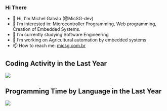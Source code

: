 ### Hi There 
- 👋 Hi, I'm Michel Galvão (@MicSG-dev)
- 👀 I’m interested in: Microcontroller Programming, Web programming, Creation of Embedded Systems.
- 🌱 I’m currently studying Software Engineering
- 💞️ I’m working on Agricultural automation by embedded systems
- 📫 How to reach me: [micsg.com.br](https://micsg.com.br)

## Coding Activity in the Last Year
<a href="https://wakatime.com"><img src="https://wakatime.com/share/@sistemas_micsg/583f56a4-ff27-4a13-9b45-125f9c0c4072.png" /></a>

## Programming Time by Language in the Last Year
<a href="https://wakatime.com"><img src="https://wakatime.com/share/@sistemas_micsg/d49ef1dc-c914-46fe-a6b3-4ec167d4d71f.png" /></a>
